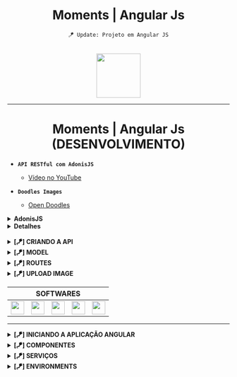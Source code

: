 <div align="center">

# Moments | Angular Js

</div>

<div align="center">

`🪁 Update: Projeto em Angular JS`

<br>

<img height="100" src="https://cdn.jsdelivr.net/gh/devicons/devicon/icons/angularjs/angularjs-plain.svg" />


</div>


<hr>

<div align="center">

# Moments | Angular Js <br> (DESENVOLVIMENTO)

</div>

* **`API RESTful com AdonisJS`**
    * [Vídeo no YouTube](https://www.youtube.com/watch?v=y8XfJJYhXPE&t=0s&ab_channel=MatheusBattisti-HoradeCodar)

* **`Doodles Images`**
    * [Open Doodles](https://generator.opendoodles.com/)

<details>

<summary><strong>AdonisJS</strong></summary>

* Um <mark>framework Nodej.js</mark>, para desenvolver aplicações web;

* Facilita muito a programação de apps, possui uma estrutura similar ao <mark>Laravel</mark>;

* Utilizar arquitetura <mark>MVC</mark>;

* Possui vários recursos, como: <mark>CLI, File Upload</mark> simples, <mark>validações</mark> e etc;

* Há também outros pacotes externos para complementar o ecossistema <mark>ORM, Autenticação, Autorização</mark>;

</details>

<details>

<summary><strong>Detalhes</strong></summary>

* Criação de uma <mark>API RESTful</mark>;

* <mark>CRUD</mark> e relacionamento entre entidades;

* Utilizar a <mark>CLI do Adonis e outros recursos</mark> excluisvos do framework;

* Testes realizados no <mark>Postman</mark>, para garantir o correto funcionamentoo da API;

</details>

<br>

<details>

<summary><strong>[🪁] CRIANDO A API</strong></summary>

* `npm init adonis-ts-app@latest` (Última versão do Adonis)

* `npm i @adonisjs/lucid`
    * `node ace configure @adonisjs/lucid` (SQLite > Terminal)

</details>

<details>

<summary><strong>[🪁] MODEL</strong></summary>

* `node ace make:model <nome-do-modulo> -m` (Criando model com migration)

* `node ace migration:run`

* `node ace make:controller <nome-do-modulo>` (Desenvolver a função do do banco de dados)

</details>

<details>

<summary><strong>[🪁] ROUTES</strong></summary>

* `node ace list:routes` (Ver lista de rotas da API)

</details>

</details>

<details>

<summary><strong>[🪁] UPLOAD IMAGE</strong></summary>

* `npm i uuid` (Upload de imagens)

* **Complete** - Support for RFC4122 version 1, 3, 4, and 5 UUIDs

* **Cross-platform** - Support for ...
    * CommonJS, [ECMAScript Modules](https://www.npmjs.com/package/uuid#ecmascript-modules) and [CDN builds](https://www.npmjs.com/package/uuid#cdn-builds)
    * Node 12, 14, 16, 18
    * _Chrome, Safari, Firefox, Edge browsers_
    * Webpack and rollup.js module bundlers
    * [React Native](https://www.npmjs.com/package/uuid#react-native--expo) / [Expo](https://www.npmjs.com/package/uuid#react-native--expo)

* **Secure** - Cryptographically-strong random values

* **Small** - Zero-dependency, small footprint, plays nice with "tree shaking" packagers

* **CLI** - Includes the uuid command line utility

</details>

<div align="center">

<table>

<thead>

<tr align="center">

<th colspan="5">SOFTWARES</th>

</tr>

</thead>

<tbody>

<tr align="center">

<td>

<img height="30" src="https://cdn.jsdelivr.net/gh/devicons/devicon/icons/angularjs/angularjs-plain.svg" />

</td>

<td>

<img height="30" src="https://cdn.jsdelivr.net/gh/devicons/devicon/icons/sass/sass-original.svg" />

</td>

<td>

<img height="30" src="https://cdn.jsdelivr.net/gh/devicons/devicon/icons/typescript/typescript-plain.svg" />

</td>

<td>

<img height="30" src="https://cdn.jsdelivr.net/gh/devicons/devicon/icons/sqlite/sqlite-original.svg" />

</td>

<td>

<img height="30" src="https://cdn.jsdelivr.net/gh/devicons/devicon/icons/adonisjs/adonisjs-original.svg" />

</td>

</tr>

</tbody>

</table>

</div>

<hr>

<details>

<summary><strong>[🪁] INICIANDO A APLICAÇÃO ANGULAR</strong></summary>

* `ng new <nome-do-projeto>` (Iniciando um projeto Angular)

* `ng serve` (Ativando o servidor)

</details>

<details>

<summary><strong>[🪁] COMPONENTES</strong></summary>

* `ng generate component <diretório do component>`
    * _header_
    * _footer_
    * **_pages_**
        * `home`
        * `about`
        * `new-moment`

* `npm i @fortawesome/angular-fontawesome` (**fortawesome**)

</details>

<details>

<summary><strong>[🪁] SERVIÇOS</strong></summary>

* `ng generate service <diretório do serviço>` (Interação com o banco de dados)

</details>

<details>

<summary><strong>[🪁] ENVIRONMENTS</strong></summary>

* `ng generate environments` (Usando a CLI do Angular, comece executando o comando gerar ambientes mostrado aqui para criar o diretório `src/environments/` e configurar o projeto para usar esses arquivos.)

</details>